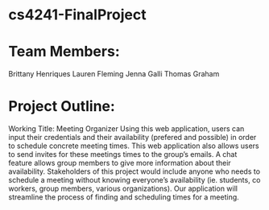 # cs4241-FinalProject

# Team Members:
Brittany Henriques
Lauren Fleming
Jenna Galli
Thomas Graham

# Project Outline:
Working Title: Meeting Organizer
Using this web application, users can input their credentials and their availability (prefered and possible) in order to schedule concrete meeting times. This web application also allows users to send invites for these meetings times to the group’s emails. A chat feature allows group members to give more information about their availability.
Stakeholders of this project would include anyone who needs to schedule a meeting without knowing everyone’s availability (ie. students, co workers, group members, various organizations). Our application will streamline the process of finding and scheduling times for a meeting.

